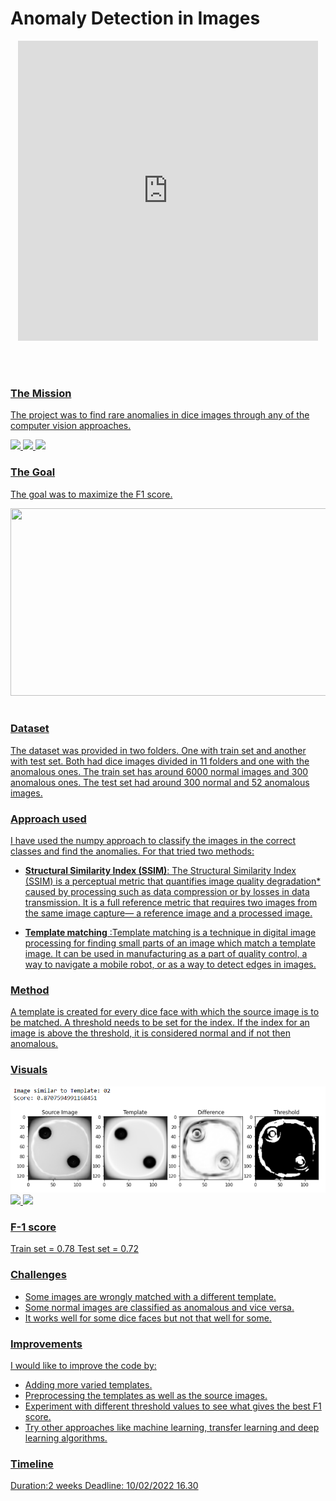 # Anomaly Detection in Images
<center>
  <iframe src="https://giphy.com/embed/f73urdknsWliIEZiDw" width="480" height="480" frameBorder="0" class="giphy-embed" allowFullScreen></iframe><p><a href="https://giphy.com/gifs/photoshop-after-effects-raphael-vangelis-f73urdknsWliIEZiDw"><br><br>
</center>

### The Mission

The project was to find rare anomalies in dice images through any of the computer vision approaches.

![](img_29052_cropped.jpg) ![](img_29214_cropped.jpg) ![](img_29624_cropped.jpg) 

### The Goal

The goal was to maximize the F1 score.

<center>
  <image src="https://miro.medium.com/max/1400/1*iXh-laAdl3gcddkHpJxnLw.png" width="800" height="300"/><br><br>
</center>

### Dataset

The dataset was provided in two folders. One with train set and another with test set. Both had dice images divided in 11 folders and one with the anomalous ones.
The train set has around 6000 normal images and 300 anomalous ones. The test set had around 300 normal and 52 anomalous images.

### Approach used

I have used the numpy approach to classify the images in the correct classes and find the anomalies. 
For that tried two methods:
* __Structural Similarity Index (SSIM)__: The Structural Similarity Index (SSIM) is a perceptual metric that quantifies image quality degradation* caused by processing such as data compression or by losses in data transmission. It is a full reference metric that requires two images from the same image capture— a reference image and a processed image.

* __Template matching__ :Template matching is a technique in digital image processing for finding small parts of an image which match a template image. It can be used in manufacturing as a part of quality control, a way to navigate a mobile robot, or as a way to detect edges in images.

### Method

A template is created for every dice face with which the source image is to be matched.
A threshold needs to be set for the index. If the index for an image is above the threshold, it is considered normal and if not then anomalous.

### Visuals

![](https://github.com/N1chelle/Anomaly-Detection-in-Images/blob/main/Images/img_2.png?raw=true) 
![](img_1.png) 
![](img_3.png)

### F-1 score

Train set = 0.78
Test set = 0.72

### Challenges

* Some images are wrongly matched with a different template.
* Some normal images are classified as anomalous and vice versa.
* It works well for some dice faces but not that well for some.

### Improvements

I would like to improve the code by:
* Adding more varied templates.
* Preprocessing the templates as well as the source images.
* Experiment with different threshold values to see what gives the best F1 score.
* Try other approaches like machine learning, transfer learning and deep learning algorithms.

### Timeline

Duration:2 weeks
Deadline: 10/02/2022 16.30
